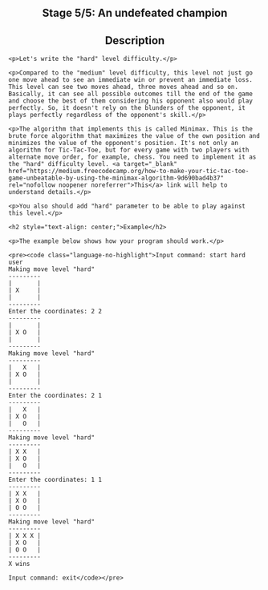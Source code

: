 <h2 style="text-align: center;">Stage 5/5: An undefeated champion</h2>

<h2 <h2 style="text-align: center;">Description</h2>
    
    <p>Let's write the "hard" level difficulty.</p>
    
    <p>Compared to the "medium" level difficulty, this level not just go one move ahead to see an immediate win or prevent an immediate loss. This level can see two moves ahead, three moves ahead and so on. Basically, it can see all possible outcomes till the end of the game and choose the best of them considering his opponent also would play perfectly. So, it doesn't rely on the blunders of the opponent, it plays perfectly regardless of the opponent's skill.</p>
    
    <p>The algorithm that implements this is called Minimax. This is the brute force algorithm that maximizes the value of the own position and minimizes the value of the opponent's position. It's not only an algorithm for Tic-Tac-Toe, but for every game with two players with alternate move order, for example, chess. You need to implement it as the "hard" difficulty level. <a target="_blank" href="https://medium.freecodecamp.org/how-to-make-your-tic-tac-toe-game-unbeatable-by-using-the-minimax-algorithm-9d690bad4b37" rel="nofollow noopener noreferrer">This</a> link will help to understand details.</p>
    
    <p>You also should add "hard" parameter to be able to play against this level.</p>
    
    <h2 style="text-align: center;">Example</h2>
    
    <p>The example below shows how your program should work.</p>
    
    <pre><code class="language-no-highlight">Input command: start hard user
    Making move level "hard"
    ---------
    |       |
    | X     |
    |       |
    ---------
    Enter the coordinates: 2 2
    ---------
    |       |
    | X O   |
    |       |
    ---------
    Making move level "hard"
    ---------
    |   X   |
    | X O   |
    |       |
    ---------
    Enter the coordinates: 2 1
    ---------
    |   X   |
    | X O   |
    |   O   |
    ---------
    Making move level "hard"
    ---------
    | X X   |
    | X O   |
    |   O   |
    ---------
    Enter the coordinates: 1 1
    ---------
    | X X   |
    | X O   |
    | O O   |
    ---------
    Making move level "hard"
    ---------
    | X X X |
    | X O   |
    | O O   |
    ---------
    X wins
    
    Input command: exit</code></pre>